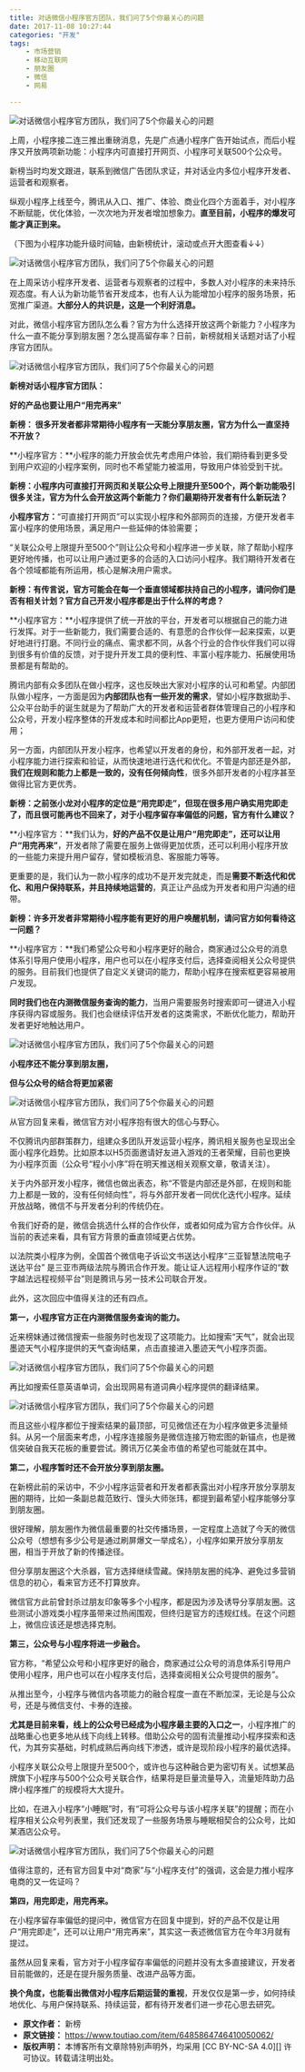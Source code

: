 ```yaml
---
title: 对话微信小程序官方团队，我们问了5个你最关心的问题
date: 2017-11-08 10:27:44
categories: "开发"
tags:
	- 市场营销
	- 移动互联网
	- 朋友圈
	- 微信
	- 网易

---
```


![对话微信小程序官方团队，我们问了5个你最关心的问题][5]

上周，小程序接二连三推出重磅消息，先是广点通小程序广告开始试点，而后小程序又开放两项新功能：小程序内可直接打开网页、小程序可关联500个公众号。

新榜当时均发文跟进，联系到微信广告团队求证，并对话业内多位小程序开发者、运营者和观察者。

纵观小程序上线至今，腾讯从入口、推广、体验、商业化四个方面着手，对小程序不断赋能，优化体验，一次次地为开发者增加想象力。**直至目前，小程序的爆发可能才真正到来。**

（下图为小程序功能升级时间轴，由新榜统计，滚动或点开大图查看↓↓）

![对话微信小程序官方团队，我们问了5个你最关心的问题][5 1]

在上周采访小程序开发者、运营者与观察者的过程中，多数人对小程序的未来持乐观态度。有人认为新功能节省开发成本，也有人认为能增加小程序的服务场景，拓宽推广渠道。**大部分人的共识是，这是一个利好消息。**

对此，微信小程序官方团队怎么看？官方为什么选择开放这两个新能力？小程序为什么一直不能分享到朋友圈？怎么提高留存率？日前，新榜就相关话题对话了小程序官方团队。

![对话微信小程序官方团队，我们问了5个你最关心的问题][5 2]

**新榜对话小程序官方团队：**

**好的产品也要让用户“用完再来”**

**新榜： 很多开发者都非常期待小程序有一天能分享朋友圈，官方为什么一直坚持不开放？**

**小程序官方：**小程序的能力开放会优先考虑用户体验，我们期待看到更多受到用户欢迎的小程序案例，同时也不希望能力被滥用，导致用户体验受到干扰。

**新榜：小程序内可直接打开网页和关联公众号上限提升至500个，两个新功能吸引很多关注，官方为什么会开放这两个新能力？你们最期待开发者有什么新玩法？**

**小程序官方：**“可直接打开网页”可以实现小程序和外部网页的连接，方便开发者丰富小程序的使用场景，满足用户一些延伸的体验需要；

“关联公众号上限提升至500个”则让公众号和小程序进一步关联，除了帮助小程序更好地传播，也可以让用户通过更多的合适的入口访问小程序。我们期待开发者在各个领域都能有所运用，核心是解决用户需求。

**新榜：有传言说，官方可能会在每一个垂直领域都扶持自己的小程序，请问你们是否有相关计划？官方自己开发小程序都是出于什么样的考虑？**

**小程序官方：**小程序提供了统一开放的平台，开发者可以根据自己的能力进行发挥。对于一些新能力，我们需要合适的、有意愿的合作伙伴一起来探索，以更好地进行打磨。不同行业的痛点、需求都不同，从各个行业的合作伙伴我们可以得到很多有价值的反馈，对于提升开发工具的便利性、丰富小程序能力、拓展使用场景都是有帮助的。

腾讯内部有众多团队在做小程序，这也反映出大家对小程序的认可和希望。内部团队做小程序，一方面是因为**内部团队也有一些开发的需求**，譬如小程序数据助手、公众平台助手的诞生就是为了帮助广大的开发者和运营者群体管理自己的小程序和公众号，开发小程序整体的开发成本和时间都比App更短，也更方便用户访问和使用；

另一方面，内部团队开发小程序，也希望以开发者的身份，和外部开发者一起，对小程序能力进行探索和验证，从而快速地进行迭代和优化。不管是内部还是外部，**我们在规则和能力上都是一致的，没有任何倾向性**，很多外部开发者的小程序甚至做得比官方更优秀。

**新榜：之前张小龙对小程序的定位是“用完即走”，但现在很多用户确实用完即走了，而且很可能再也不回来了，对于小程序留存率偏低的问题，官方有什么建议？**

**小程序官方：**我们认为，**好的产品不仅是让用户“用完即走”，还可以让用户“用完再来”**，开发者除了需要在服务上做得更加优质，还可以利用小程序开放的一些能力来提升用户留存，譬如模板消息、客服能力等等。

更重要的是，我们认为一款小程序的成功不是开发完就走，而是**需要不断迭代和优化、和用户保持联系，并且持续地运营的**，真正让产品成为开发者和用户沟通的纽带。

**新榜：许多开发者非常期待小程序能有更好的用户唤醒机制，请问官方如何看待这一问题？**

**小程序官方：**我们希望公众号和小程序更好的融合，商家通过公众号的消息体系引导用户使用小程序，用户也可以在小程序支付后，选择查阅相关公众号提供的服务。目前我们也提供了自定义关键词的能力，帮助小程序在搜索框更容易被用户发现。

**同时我们也在内测微信服务查询的能力**，当用户需要服务时搜索即可一键进入小程序获得内容或服务。我们也会继续评估开发者的这类需求，不断优化能力，帮助开发者更好地触达用户。

![对话微信小程序官方团队，我们问了5个你最关心的问题][5 2]

**小程序还不能分享到朋友圈，**

**但与公众号的结合将更加紧密**

![对话微信小程序官方团队，我们问了5个你最关心的问题][5 3]

从官方回复来看，微信官方对小程序抱有很大的信心与野心。

不仅腾讯内部群策群力，组建众多团队开发运营小程序，腾讯相关服务也呈现出全面小程序化趋势。比如原本以H5页面邀请好友进入游戏的王者荣耀，目前也更换为小程序页面（公众号“程小小序”将在明天推送相关观察文章，敬请关注）。

关于内外部开发小程序，微信也做出表态，称“不管是内部还是外部，在规则和能力上都是一致的，没有任何倾向性”，将与外部开发者一同优化迭代小程序。延续开放战略，微信不与开发者分利的传统仍在。

令我们好奇的是，微信会挑选什么样的合作伙伴，或者如何成为官方合作伙伴。从当前的表述来看，具有官方背景的垂直领域更占优势。

以法院类小程序为例，全国首个微信电子诉讼文书送达小程序“三亚智慧法院电子送达平台” 是三亚市两级法院与腾讯合作开发。能让证人远程用小程序作证的“数字越法远程视频平台”则是腾讯与另一技术公司联合开发。

此外，这次回应中值得关注的还有四点。

**第一，小程序官方正在内测微信服务查询的能力。**

近来榜妹通过微信搜索一些服务时也发现了这项能力。比如搜索“天气”，就会出现墨迹天气小程序提供的天气查询结果，点击直接进入墨迹天气小程序页面。

![对话微信小程序官方团队，我们问了5个你最关心的问题][5 4]

再比如搜索任意英语单词，会出现网易有道词典小程序提供的翻译结果。

![对话微信小程序官方团队，我们问了5个你最关心的问题][5 5]

而且这些小程序都位于搜索结果的最顶部，可见微信还在为小程序做更多流量倾斜。从另一个层面来考虑，小程序连接服务是微信连接万物宏图的新锚点，也是微信突破自我天花板的重要尝试。腾讯万亿美金市值的希望也可能就在其中。

**第二，小程序暂时还不会开放分享到朋友圈。**

在新榜此前的采访中，不少小程序运营者和开发者都表露出对小程序开放分享朋友圈的期待，比如一条副总裁范致行、馒头大师张玮，都提到最希望小程序能够分享到朋友圈。

很好理解，朋友圈作为微信最重要的社交传播场景，一定程度上造就了今天的微信公众号（想想有多少公号是通过刷屏爆文一举成名），小程序如果开放分享朋友圈，相当于开放了新的传播途径。

但分享朋友圈这个大杀器，官方选择继续雪藏。保持朋友圈的纯净、避免过多营销信息的初心，看来官方还不打算放弃。

微信官方此前曾封杀过朋友印象等多个小程序，都是因为涉及诱导分享朋友圈。这些测试小游戏类小程序虽带来过热闹围观，但终归是官方的违规红线。在这个问题上，微信应该还是想选择克制。

**第三，公众号与小程序将进一步融合。**

官方称，“希望公众号和小程序更好的融合，商家通过公众号的消息体系引导用户使用小程序，用户也可以在小程序支付后，选择查阅相关公众号提供的服务”。

从推出至今，小程序与微信内各项能力的融合程度一直在不断加深，无论是与公众号，还是与微信支付、卡券的连接。

**尤其是目前来看，线上的公众号已经成为小程序最主要的入口之一**，小程序推广的战略重心也更多地从线下向线上转移。借助公众号的固有流量推动小程序探索和迭代，为其夯实基础，时机成熟后再向线下渗透，或许是现阶段小程序的最优选择。

小程序关联公众号上限提升至500个，或许也与这种融合更为密切有关。试想某品牌旗下小程序与500个公众号关联合作，结果将是巨量流量导入，流量矩阵助力品牌小程序推广的规模将大大提升。

比如，在进入小程序“小睡眠”时，有“可将公众号与该小程序关联”的提醒；而在小程序相关公众号列表里，我们还发现了一些服务场景与睡眠相契合的公众号，比如某酒店公众号。

![对话微信小程序官方团队，我们问了5个你最关心的问题][5 6]

值得注意的，还有官方回复中对“商家”与“小程序支付”的强调，这会是力推小程序电商的又一佐证吗？

**第四，用完即走，用完再来。**

在小程序留存率偏低的提问中，微信官方在回复中提到，好的产品不仅是让用户“用完即走”，还可以让用户“用完再来”，其实这一表述微信官方在今年3月就有提过。

虽然从回复来看，官方对于小程序留存率偏低的问题并没有太多直接建议，开发者目前能做的，还是在提升服务质量、改进产品等方面。

**换个角度，也能看出微信对小程序后期运营的重视**，开发仅仅是第一步，如何持续地优化、与用户保持联系、持续运营，都有待开发者们进一步花心思去研究。


[5]: /pro/os/crawler/VR6N-AEJA-JUJU.jpg
[5 1]: /pro/os/crawler/FYYF-BJZF-ZVEN.jpg
[5 2]: /pro/os/crawler/EUFB-NUBV-AJVQ.jpg
[5 3]: /pro/os/crawler/FYUA-MUII-2ARA.jpg
[5 4]: /pro/os/crawler/6V6J-RJYE-2YNA.jpg
[5 5]: /pro/os/crawler/EV2I-Z2RB-RJ6Z.jpg
[5 6]: /pro/os/crawler/363Y-YYQ7-RIBB.jpg
 *  **原文作者：** 新榜
 *  **原文链接：** https://www.toutiao.com/item/6485864746410050062/
 *  **版权声明：** 本博客所有文章除特别声明外，均采用 [CC BY-NC-SA 4.0][] 许可协议。转载请注明出处。